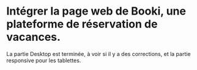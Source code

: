 # Intégrer la page web de Booki, une plateforme de réservation de vacances.

La partie Desktop est terminée, à voir si il y a des corrections,
et la partie responsive pour les tablettes.
